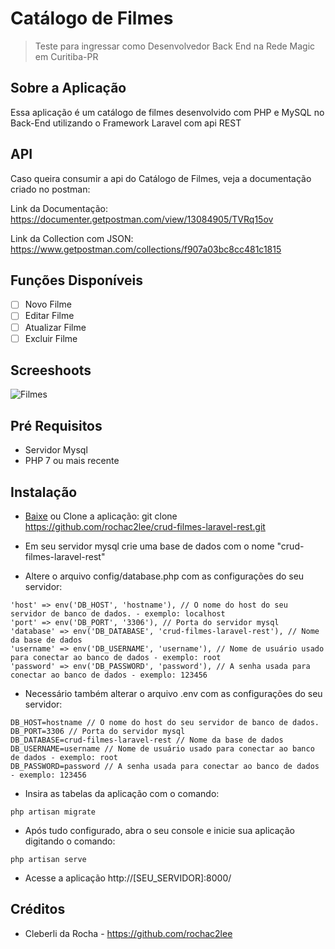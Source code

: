 # Catálogo de Filmes
> Teste para ingressar como Desenvolvedor Back End na Rede Magic em Curitiba-PR

## Sobre a Aplicação
Essa aplicação é um catálogo de filmes desenvolvido com PHP e MySQL no Back-End utilizando o Framework Laravel com api REST

## API
Caso queira consumir a api do Catálogo de Filmes, veja a documentação criado no postman:

Link da Documentação: https://documenter.getpostman.com/view/13084905/TVRq15ov

Link da Collection com JSON: https://www.getpostman.com/collections/f907a03bc8cc481c1815 

## Funções Disponíveis
* [ ] Novo Filme
* [ ] Editar Filme
* [ ] Atualizar Filme
* [ ] Excluir Filme

## Screeshoots

![Filmes](images/screenshot.png?raw=true "Filmes")


## Pré Requisitos

- Servidor Mysql
- PHP 7 ou mais recente

## Instalação

- [Baixe](https://github.com/rochac2lee/crud-filmes-laravel-rest/archive/master.zip) ou Clone a aplicação: git clone https://github.com/rochac2lee/crud-filmes-laravel-rest.git

- Em seu servidor mysql crie uma base de dados com o nome "crud-filmes-laravel-rest"

- Altere o arquivo config/database.php com as configurações do seu servidor:

```
'host' => env('DB_HOST', 'hostname'), // O nome do host do seu servidor de banco de dados. - exemplo: localhost 
'port' => env('DB_PORT', '3306'), // Porta do servidor mysql
'database' => env('DB_DATABASE', 'crud-filmes-laravel-rest'), // Nome da base de dados
'username' => env('DB_USERNAME', 'username'), // Nome de usuário usado para conectar ao banco de dados - exemplo: root
'password' => env('DB_PASSWORD', 'password'), // A senha usada para conectar ao banco de dados - exemplo: 123456
```

- Necessário também alterar o arquivo .env com as configurações do seu servidor:

```
DB_HOST=hostname // O nome do host do seu servidor de banco de dados.
DB_PORT=3306 // Porta do servidor mysql
DB_DATABASE=crud-filmes-laravel-rest // Nome da base de dados
DB_USERNAME=username // Nome de usuário usado para conectar ao banco de dados - exemplo: root
DB_PASSWORD=password // A senha usada para conectar ao banco de dados - exemplo: 123456
```

- Insira as tabelas da aplicação com o comando:

```
php artisan migrate
```

- Após tudo configurado, abra o seu console e inicie sua aplicação digitando o comando:

```
php artisan serve
```

- Acesse a aplicação http://[SEU_SERVIDOR]:8000/

## Créditos

- Cleberli da Rocha - https://github.com/rochac2lee

